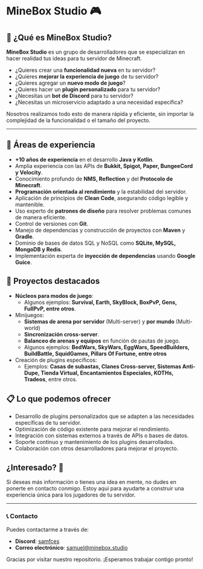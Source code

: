 # MineBox Studio 🎮

## 📖 ¿Qué es MineBox Studio?
**MineBox Studio** es un grupo de desarrolladores que se especializan en hacer realidad tus ideas para tu servidor de Minecraft.
 - ¿Quieres crear una **funcionalidad nueva** en tu servidor?
 - ¿Quieres **mejorar la experiencia de juego** de tu servidor? 
 - ¿Quieres agregar un **nuevo modo de juego**?
 - ¿Quieres hacer un **plugin personalizado** para tu servidor?
 - ¿Necesitas un **bot de Discord** para tu servidor?
 - ¿Necesitas un microservicio adaptado a una necesidad específica?

Nosotros realizamos todo esto de manera rápida y eficiente, sin importar la complejidad de la funcionalidad o el tamaño del proyecto.

---
## 👷 Áreas de experiencia
- **+10 años de experiencia** en el desarrollo **Java y Kotlin**.
- Amplia experiencia con las APIs de **Bukkit, Spigot, Paper, BungeeCord y Velocity**.
- Conocimiento profundo de **NMS, Reflection** y del **Protocolo de Minecraft**.
- **Programación orientada al rendimiento** y la estabilidad del servidor.
- Aplicación de principios de **Clean Code**, asegurando código legible y mantenible.
- Uso experto de **patrones de diseño** para resolver problemas comunes de manera eficiente.
- Control de versiones con **Git**.
- Manejo de dependencias y construcción de proyectos con **Maven** y **Gradle**.
- Dominio de bases de datos SQL y NoSQL como **SQLite, MySQL, MongoDB y Redis**.
- Implementación experta de **inyección de dependencias** usando **Google Guice**.

## 🌟 Proyectos destacados
- **Núcleos para modos de juego**:
  + Algunos ejemplos: **Survival, Earth, SkyBlock, BoxPvP, Gens, FullPvP, entre otros**.
- Minijuegos:
  + **Sistemas de arena por servidor** (Multi-server) y **por mundo** (Multi-world)
  + **Sincronización cross-server**.
  + **Balanceo de arenas y equipos** en función de pautas de juego.
  + Algunos ejemplos: **BedWars, SkyWars, EggWars, SpeedBuilders, BuildBattle, SquidGames, Pillars Of Fortune, entre otros**
- Creación de plugins específicos: 
  + Ejemplos: **Casas de subastas, Clanes Cross-server, Sistemas Anti-Dupe, Tienda Virtual, Encantamientos Especiales, KOTHs, Tradeos**, entre otros.

## 📋 Lo que podemos ofrecer
- Desarrollo de plugins personalizados que se adapten a las necesidades específicas de tu servidor.
- Optimización de código existente para mejorar el rendimiento.
- Integración con sistemas externos a través de APIs o bases de datos.
- Soporte continuo y mantenimiento de los plugins desarrollados.
- Colaboración con otros desarrolladores para mejorar el proyecto.

## ¿Interesado? 👀
Si deseas más información o tienes una idea en mente, no dudes en ponerte en contacto conmigo. Estoy aquí para ayudarte a construir una experiencia única para los jugadores de tu servidor.

---

### 📞 Contacto 
Puedes contactarme a través de:
- **Discord**: [samfces](https://discord.com) 
- **Correo electrónico**: [samuel@minebox.studio](samuel@minebox.studio)

Gracias por visitar nuestro repositorio. ¡Esperamos trabajar contigo pronto!


